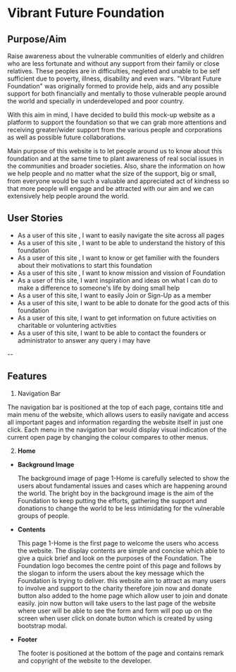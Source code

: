 # **Vibrant Future Foundation**

## **Purpose/Aim**
Raise awareness about the vulnerable communities of elderly and children who are less fortunate and without any support from their family or close relatives. 
These peoples are in difficulties, negleted and unable to be self sufficient due to poverty, illness, disability and even wars. "Vibrant Future Foundation"
was originally formed to provide help, aids and any possible support for both financially and mentally to those vulnerable people around the world and specially 
in underdeveloped and poor country. 

With this aim in mind, I have decided to build this mock-up website as a platform to support the foundation so that we can grab more attentions and 
receiving greater/wider support from the various people and corporations as well as possible future collaborations.

Main purpose of this website is to let people around us to know about this foundation and at the same time to plant awareness
of real social issues in the communities and broader societies.
Also, share the information on how we help people and no matter what the size of the support, big or small, from everyone would
be such a valuable and appreciated act of kindness so that more people will engage and be attracted with our aim and we can extensively 
help people around the world.

## User Stories 

- As a user of this site , I want to easily navigate the site across all pages
- As a user of this site , I want to be able to understand the history of this foundation 
- As a user of this site , I want to know or get familier with the founders about their motivations to start this foundation
- As a user of this site , I want to know mission and vission of Foundation
- As a user of this site, I want inspiration and ideas on what I can do to make a difference to someone's life by doing small help
- As a user of this site, I want to easily Join or Sign-Up as a member
- As a user of this site, I want to be able to donate for the good acts of this foundation 
- As a user of this site, I want to get information on future activities on charitable or voluntering activities
- As a user of this site, I want to be able to contact the founders or administrator to answer any query i may have

--

## Features

1. Navigation Bar

  The navigation bar is positioned at the top of each page, contains title and main menu of the website, which allows users to easily navigate and access all important pages 
  and information regarding the website itself in just one click. Each menu in the navigation bar would display visual indication of the current open page by changing the colour 
  compares to other menus.

2. **Home** 

 - **Background Image**

   The background image of page 1-Home is carefully selected to show the users about fundamental issues and cases which are happening around the world. The bright boy in the background 
   image is the aim of the Foundation to keep putting the efforts, gathering the support and donations to change the world to be less intimidating for the vulnerable groups of people.

 - **Contents**

   This page 1-Home is the first page to welcome the users who access the website. The display contents are simple and concise which able to give a quick brief and look on the purposes 
   of the Foundation. The Foundation logo becomes the centre point of this page and follows by the slogan to inform the users about the key message which the Foundation is trying to deliver.
   this website aim to attract as many users to involve and support to the charity therefore join now and donate button also added to the home page which allow user to join and donate easily.
   join now button will take users to the last page of the website where user will be able to see the form and form will pop up on the screen when user click on donate button which is created 
   by using bootstrap modal.

 - **Footer**

   The footer is positioned at the bottom of the page and contains remark and copyright of the website to the developer.
